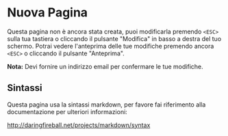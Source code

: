 # Nuova Pagina

Questa pagina non è ancora stata creata, puoi modificarla premendo ```<ESC>``` sulla tua tastiera o cliccando il pulsante "Modifica" in basso a destra del tuo schermo. Potrai vedere l'anteprima delle tue modifiche premendo ancora ```<ESC>``` o cliccando il pulsante "Anteprima".

**Nota:** Devi fornire un indirizzo email per confermare le tue modifiche.

## Sintassi

Questa pagina usa la sintassi markdown, per favore fai riferimento alla documentazione per ulteriori informazioni:

<http://daringfireball.net/projects/markdown/syntax>
